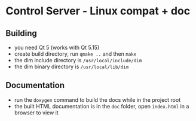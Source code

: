 # Control Server - Linux compat + doc
## Building
* you need Qt 5 (works with Qt 5.15)
* create build directory, run `qmake ..` and then `make`
* the dim include directory is `/usr/local/include/dim`
* the dim binary directory is `/usr/local/lib/dim`

## Documentation
* run the `doxygen` command to build the docs while in the project root
* the built HTML documentation is in the `doc` folder, open `index.html` in a browser to view it
